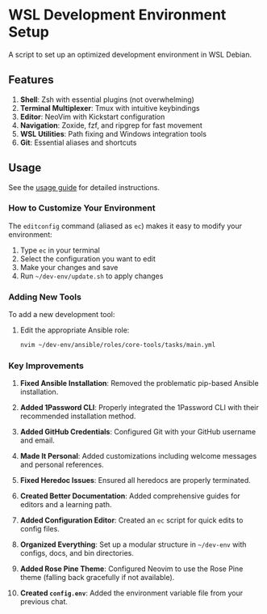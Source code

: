 # WSL Development Environment Setup

A script to set up an optimized development environment in WSL Debian.

## Features

1. **Shell**: Zsh with essential plugins (not overwhelming)
2. **Terminal Multiplexer**: Tmux with intuitive keybindings
3. **Editor**: NeoVim with Kickstart configuration
4. **Navigation**: Zoxide, fzf, and ripgrep for fast movement
5. **WSL Utilities**: Path fixing and Windows integration tools
6. **Git**: Essential aliases and shortcuts

## Usage

See the [usage guide](docs/usage-guide.md) for detailed instructions.

### How to Customize Your Environment

The `editconfig` command (aliased as `ec`) makes it easy to modify your environment:

1. Type `ec` in your terminal
2. Select the configuration you want to edit
3. Make your changes and save
4. Run `~/dev-env/update.sh` to apply changes

### Adding New Tools

To add a new development tool:

1. Edit the appropriate Ansible role:
   ```bash
   nvim ~/dev-env/ansible/roles/core-tools/tasks/main.yml
   ```

### Key Improvements

1. **Fixed Ansible Installation**: Removed the problematic pip-based Ansible installation.

2. **Added 1Password CLI**: Properly integrated the 1Password CLI with their recommended installation method.

3. **Added GitHub Credentials**: Configured Git with your GitHub username and email.

4. **Made It Personal**: Added customizations including welcome messages and personal references.

5. **Fixed Heredoc Issues**: Ensured all heredocs are properly terminated.

6. **Created Better Documentation**: Added comprehensive guides for editors and a learning path.

7. **Added Configuration Editor**: Created an `ec` script for quick edits to config files.

8. **Organized Everything**: Set up a modular structure in `~/dev-env` with configs, docs, and bin directories.

9. **Added Rose Pine Theme**: Configured Neovim to use the Rose Pine theme (falling back gracefully if not available).

10. **Created `config.env`**: Added the environment variable file from your previous chat.
